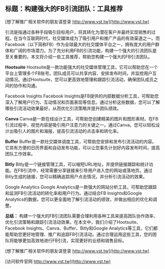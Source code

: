 ## **标题：构建强大的FB引流团队：工具推荐**

[想了解推广相关软件的朋友请登录 http://www.vst.tw](http://www.vst.tw)

引流是指通过各种手段吸引目标用户，将其转化为潜在客户并最终实现销售的过程。在当今互联网时代，社交媒体成为了吸引用户和推广产品的有效渠道之一。而Facebook（以下简称FB）作为全球最大的社交媒体平台之一，拥有庞大的用户群体和广阔的市场潜力。为了充分利用FB的引流功能，构建一个强大的引流团队是至关重要的。本文将介绍一些工具推荐，帮助您构建一个强大的FB引流团队。

**Hootsuite**
Hootsuite是一款功能强大的社交媒体管理工具，它可以帮助您在一个平台上管理多个FB账号。团队成员可以共享内容、安排发布时间，并监控用户互动情况。通过Hootsuite，您可以更高效地管理和跟踪引流活动，确保团队成员之间的协作和沟通。

Facebook Insights
Facebook Insights是FB提供的内部数据分析工具，可帮助您深入了解用户行为、互动情况和页面表现等信息。通过分析这些数据，您可以了解哪些引流活动效果最好，从而优化引流策略并提升团队绩效。

**Canva**
Canva是一款在线设计工具，可帮助您创建精美的图片和图形素材。在FB引流过程中，视觉内容是吸引用户注意力的关键之一。通过Canva，您可以轻松设计出吸引人的图片和海报，提高引流活动的点击率和转化率。

**Buffer**
Buffer是一款社交媒体调度工具，可帮助您安排和发布引流活动的内容。它具有方便的日历界面和自动发布功能，可以让您事先计划好内容发布时间，提高团队工作效率。

**Bitly**
Bitly是一个链接管理工具，可以缩短URL地址，并提供链接跟踪和统计功能。在FB引流中，经常需要分享链接来引导用户进入您的网站或落地页。通过Bitly生成的链接，您可以精确追踪用户点击情况，并分析引流活动的效果。

Google Analytics
Google Analytics是一款强大的网站分析工具，可帮助您跟踪和监测FB引流活动的转化率和用户行为。通过结合FB Insights和Google Analytics的数据，您可以更全面地了解引流活动的绩效，并做出相应的优化和调整。

**总结：**
构建一个强大的FB引流团队需要合理利用各种工具来提高团队协作效率、优化引流策略和跟踪引流活动效果。在本文中，我们介绍了Hootsuite、Facebook Insights、Canva、Buffer、Bitly和Google Analytics等工具，它们都能帮助您更好地管理、推广和追踪FB引流活动。通过合理运用这些工具，您的团队将能够更加高效地进行FB引流，实现更好的业绩和销售目标。

[想了解推广相关软件的朋友请登录 http://www.vst.tw](http://www.vst.tw)


[访问软件官网 http://www.vst.tw](http://www.vst.tw)
